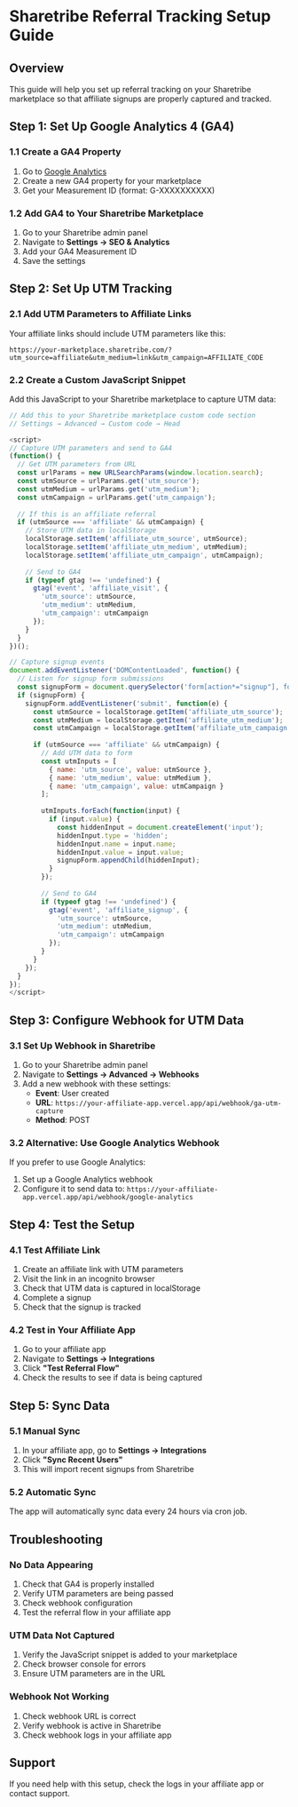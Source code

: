 # Sharetribe Referral Tracking Setup Guide

## Overview
This guide will help you set up referral tracking on your Sharetribe marketplace so that affiliate signups are properly captured and tracked.

## Step 1: Set Up Google Analytics 4 (GA4)

### 1.1 Create a GA4 Property
1. Go to [Google Analytics](https://analytics.google.com/)
2. Create a new GA4 property for your marketplace
3. Get your Measurement ID (format: G-XXXXXXXXXX)

### 1.2 Add GA4 to Your Sharetribe Marketplace
1. Go to your Sharetribe admin panel
2. Navigate to **Settings → SEO & Analytics**
3. Add your GA4 Measurement ID
4. Save the settings

## Step 2: Set Up UTM Tracking

### 2.1 Add UTM Parameters to Affiliate Links
Your affiliate links should include UTM parameters like this:
```
https://your-marketplace.sharetribe.com/?utm_source=affiliate&utm_medium=link&utm_campaign=AFFILIATE_CODE
```

### 2.2 Create a Custom JavaScript Snippet
Add this JavaScript to your Sharetribe marketplace to capture UTM data:

```javascript
// Add this to your Sharetribe marketplace custom code section
// Settings → Advanced → Custom code → Head

<script>
// Capture UTM parameters and send to GA4
(function() {
  // Get UTM parameters from URL
  const urlParams = new URLSearchParams(window.location.search);
  const utmSource = urlParams.get('utm_source');
  const utmMedium = urlParams.get('utm_medium');
  const utmCampaign = urlParams.get('utm_campaign');
  
  // If this is an affiliate referral
  if (utmSource === 'affiliate' && utmCampaign) {
    // Store UTM data in localStorage
    localStorage.setItem('affiliate_utm_source', utmSource);
    localStorage.setItem('affiliate_utm_medium', utmMedium);
    localStorage.setItem('affiliate_utm_campaign', utmCampaign);
    
    // Send to GA4
    if (typeof gtag !== 'undefined') {
      gtag('event', 'affiliate_visit', {
        'utm_source': utmSource,
        'utm_medium': utmMedium,
        'utm_campaign': utmCampaign
      });
    }
  }
})();

// Capture signup events
document.addEventListener('DOMContentLoaded', function() {
  // Listen for signup form submissions
  const signupForm = document.querySelector('form[action*="signup"], form[action*="register"]');
  if (signupForm) {
    signupForm.addEventListener('submit', function(e) {
      const utmSource = localStorage.getItem('affiliate_utm_source');
      const utmMedium = localStorage.getItem('affiliate_utm_medium');
      const utmCampaign = localStorage.getItem('affiliate_utm_campaign');
      
      if (utmSource === 'affiliate' && utmCampaign) {
        // Add UTM data to form
        const utmInputs = [
          { name: 'utm_source', value: utmSource },
          { name: 'utm_medium', value: utmMedium },
          { name: 'utm_campaign', value: utmCampaign }
        ];
        
        utmInputs.forEach(function(input) {
          if (input.value) {
            const hiddenInput = document.createElement('input');
            hiddenInput.type = 'hidden';
            hiddenInput.name = input.name;
            hiddenInput.value = input.value;
            signupForm.appendChild(hiddenInput);
          }
        });
        
        // Send to GA4
        if (typeof gtag !== 'undefined') {
          gtag('event', 'affiliate_signup', {
            'utm_source': utmSource,
            'utm_medium': utmMedium,
            'utm_campaign': utmCampaign
          });
        }
      }
    });
  }
});
</script>
```

## Step 3: Configure Webhook for UTM Data

### 3.1 Set Up Webhook in Sharetribe
1. Go to your Sharetribe admin panel
2. Navigate to **Settings → Advanced → Webhooks**
3. Add a new webhook with these settings:
   - **Event**: User created
   - **URL**: `https://your-affiliate-app.vercel.app/api/webhook/ga-utm-capture`
   - **Method**: POST

### 3.2 Alternative: Use Google Analytics Webhook
If you prefer to use Google Analytics:
1. Set up a Google Analytics webhook
2. Configure it to send data to: `https://your-affiliate-app.vercel.app/api/webhook/google-analytics`

## Step 4: Test the Setup

### 4.1 Test Affiliate Link
1. Create an affiliate link with UTM parameters
2. Visit the link in an incognito browser
3. Check that UTM data is captured in localStorage
4. Complete a signup
5. Check that the signup is tracked

### 4.2 Test in Your Affiliate App
1. Go to your affiliate app
2. Navigate to **Settings → Integrations**
3. Click **"Test Referral Flow"**
4. Check the results to see if data is being captured

## Step 5: Sync Data

### 5.1 Manual Sync
1. In your affiliate app, go to **Settings → Integrations**
2. Click **"Sync Recent Users"**
3. This will import recent signups from Sharetribe

### 5.2 Automatic Sync
The app will automatically sync data every 24 hours via cron job.

## Troubleshooting

### No Data Appearing
1. Check that GA4 is properly installed
2. Verify UTM parameters are being passed
3. Check webhook configuration
4. Test the referral flow in your affiliate app

### UTM Data Not Captured
1. Verify the JavaScript snippet is added to your marketplace
2. Check browser console for errors
3. Ensure UTM parameters are in the URL

### Webhook Not Working
1. Check webhook URL is correct
2. Verify webhook is active in Sharetribe
3. Check webhook logs in your affiliate app

## Support
If you need help with this setup, check the logs in your affiliate app or contact support. 